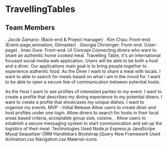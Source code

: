 # TravellingTables
## Team Members
. Jacob Zamano: (Back-end & Project manager)
. Kim Chau:  Front-end: (Event-page,animation, Gitmaster)
. Georgia Chrisinger: Front-end: (User-page)
. Iman Gure: Front-end: UI
Concept
Connecting diners who want to share an authentic home cooked meal. Travelling Table,  it's an international focused social media web application. Users will be able to be both a host and a diner. Our applications main goal is to bring people together to experience authentic food.
As the Diner
 I want to share a meal with locals.
 I want to able to search for meals based on what i am in the mood for.
 I want to be able to open a secure line of communication between potential hosts.
 
As the Host
 I want to see profiles of interested parties to my event.
 I want to create a profile that describes my dining experience to my potential diners.
 I want to create a profile that showcases my unique dishes.
 I want to organize my events.
MVP - Initial Release
 Allow users to create diner and host profiles under one login.
 Allow diners to search for hosts in their local areas based criteria, acceptable group size, cuisine, .
 Allow users to establish a secure messaging system to start communication and set up the logistics of their meal.
Technologies Used
Node.js
Express.js
JavaScripe
Mysql
Sequelizer
ORM
Handlebars
Bootstrap
jQuery
New Framework Used
Animation.css
Navigation.css
Material-icons